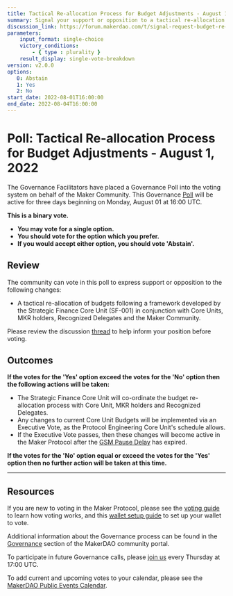 ```yaml
---
title: Tactical Re-allocation Process for Budget Adjustments - August 1, 2022
summary: Signal your support or opposition to a tactical re-allocation process for budget adjustments.
discussion_link: https://forum.makerdao.com/t/signal-request-budget-re-allocation-core-unit-accountability-framework/16788
parameters:
    input_format: single-choice
    victory_conditions:
        - { type : plurality }
    result_display: single-vote-breakdown
version: v2.0.0
options:
   0: Abstain
   1: Yes
   2: No
start_date: 2022-08-01T16:00:00
end_date: 2022-08-04T16:00:00
---
```

# Poll: Tactical Re-allocation Process for Budget Adjustments - August 1, 2022

The Governance Facilitators have placed a Governance Poll into the voting system on behalf of the Maker Community. This Governance [Poll](https://community-development.makerdao.com/en/learn/governance/on-chain-gov) will be active for three days beginning on Monday, August 01 at 16:00 UTC.

**This is a binary vote.**
- **You may vote for a single option.**
- **You should vote for the option which you prefer.**
- **If you would accept either option, you should vote 'Abstain'.**

## Review

The community can vote in this poll to express support or opposition to the following changes:

* A tactical re-allocation of budgets following a framework developed by the Strategic Finance Core Unit (SF-001) in conjunction with Core Units, MKR holders, Recognized Delegates and the Maker Community.

Please review the discussion [thread](https://forum.makerdao.com/t/signal-request-budget-re-allocation-core-unit-accountability-framework/16788) to help inform your position before voting.

## Outcomes

**If the votes for the 'Yes' option exceed the votes for the 'No' option then the following actions will be taken:**
* The Strategic Finance Core Unit will co-ordinate the budget re-allocation process with Core Unit, MKR holders and Recognized Delegates.
* Any changes to current Core Unit Budgets will be implemented via an Executive Vote, as the Protocol Engineering Core Unit's schedule allows.
* If the Executive Vote passes, then these changes will become active in the Maker Protocol after the [GSM Pause Delay](https://manual.makerdao.com/parameter-index/core/param-gsm-pause-delay) has expired.

**If the votes for the 'No' option equal or exceed the votes for the 'Yes' option then no further action will be taken at this time.**

---

## Resources

If you are new to voting in the Maker Protocol, please see the [voting guide](https://community-development.makerdao.com/en/learn/governance/how-voting-works/) to learn how voting works, and this [wallet setup guide](https://community-development.makerdao.com/en/learn/governance/voting-setup/) to set up your wallet to vote.

Additional information about the Governance process can be found in the [Governance](https://community-development.makerdao.com/en/learn/governance) section of the MakerDAO community portal.

To participate in future Governance calls, please [join us](https://github.com/makerdao/community/tree/master/governance/governance-and-risk-meetings) every Thursday at 17:00 UTC.

To add current and upcoming votes to your calendar, please see the [MakerDAO Public Events Calendar](https://calendar.google.com/calendar/embed?src=makerdao.com_3efhm2ghipksegl009ktniomdk%40group.calendar.google.com&ctz=UTC&mode=week&showCalendars=0&showPrint=0).